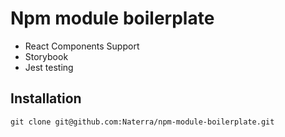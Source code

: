 # Npm module boilerplate
- React Components Support
- Storybook
- Jest testing

## Installation
```
git clone git@github.com:Naterra/npm-module-boilerplate.git
```
